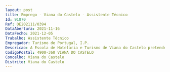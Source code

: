 ```yaml
--- 
layout: post
title: Emprego - Viana do Castelo - Assistente Técnico
Id: 91870
Ref: OE202111/0394
DataAbertura: 2021-11-16
DataFecho: 2021-12-05
Trabalho: Assistente Técnico
Empregador: Turismo de Portugal, I.P.
Descricao: A Escola de Hotelaria e Turismo de Viana do Castelo pretende recrutar em regime de mobilidade interna um assistente técnico para desempenhar as seguintes funções   Apoiar os serviços administrativos no atendimento a alunos, professores e público   Organizar e manter atualizados os processos de formadores, apoiando as operações de processamento de honorários   Apoiar a elaboração dos projetos de candidatura ao Fundos Social Europeu, acompanhando as operações de execução física e financeira desses projetos   Classificar e organizar os processos contabilísticos e realizar o respetivo registo nos sistemas normativos e aplicações informáticas e modelos documentais em utilização na rede escolar   Colaborar na receção, classificação e tratamento de faturas e outros documentos de natureza contabilística   Apoiar na organização do arquivo e inventário da Escola   Executar outras atividades de apoio às áreas de formação, técnica e administrativa e financeira.
CodigoPostal: 4900-360 VIANA DO CASTELO
Concelho: Viana do Castelo
Distrito: Viana do Castelo
--- 
```

